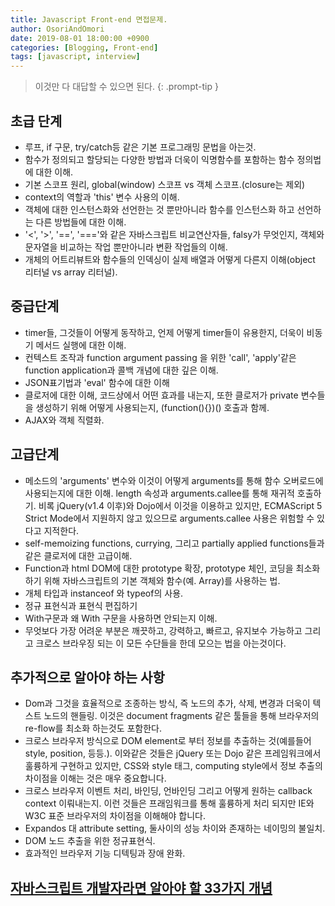 ```yaml
---
title: Javascript Front-end 면접문제.
author: OsoriAndOmori
date: 2019-08-01 18:00:00 +0900
categories: [Blogging, Front-end]
tags: [javascript, interview]
---
```


> 이것만 다 대답할 수 있으면 된다.
{: .prompt-tip }

## 초급 단계
- 루프, if 구문, try/catch등 같은 기본 프로그래밍 문법을 아는것.
- 함수가 정의되고 할당되는 다양한 방법과 더욱이 익명함수를 포함하는 함수 정의법에 대한 이해.
- 기본 스코프 원리, global(window) 스코프 vs 객체 스코프.(closure는 제외)
- context의 역할과 'this' 변수 사용의 이해.
- 객체에 대한 인스턴스화와 선언한는 것 뿐만아니라 함수를 인스턴스화 하고 선언하는 다른 방법들에 대한 이해.
- '<', '>', '==', '==='와 같은 자바스크립트 비교연산자들, falsy가 무엇인지, 객체와 문자열을 비교하는 작업 뿐만아니라 변환 작업들의 이해.
- 개체의 어트리뷰트와 함수들의 인덱싱이 실제 배열과 어떻게 다른지 이해(object 리터널 vs array 리터널).

## 중급단계
- timer들, 그것들이 어떻게 동작하고, 언제 어떻게 timer들이 유용한지, 더욱이 비동기 메서드 실행에 대한 이해.
- 컨텍스트 조작과 function argument passing 을 위한 'call', 'apply'같은 function application과 콜백 개념에 대한 깊은 이해.
- JSON표기법과 'eval' 함수에 대한 이해
- 클로저에 대한 이해, 코드상에서 어떤 효과를 내는지, 또한 클로저가 private 변수들을 생성하기 위해 어떻게 사용되는지, (function(){})() 호출과 함께.
- AJAX와 객체 직렬화.

## 고급단계
- 메소드의 'arguments' 변수와 이것이 어떻게 arguments를 통해 함수 오버로드에 사용되는지에 대한 이해. length 속성과 arguments.callee를 통해 재귀적 호출하기. 비록 jQuery(v1.4 이후)와 Dojo에서 이것을 이용하고 있지만, ECMAScript 5 Strict Mode에서 지원하지 않고 있으므로 arguments.callee 사용은 위험할 수 있다고 지적한다.
- self-memoizing functions, currying, 그리고 partially applied functions들과 같은 클로저에 대한 고급이해.
- Function과 html DOM에 대한 prototype 확장, prototype 체인, 코딩을 최소화하기 위해 자바스크립트의 기본 객체와 함수(예. Array)를 사용하는 법.
- 개체 타입과 instanceof 와 typeof의 사용.
- 정규 표현식과 표현식 편집하기
- With구문과 왜 With 구문을 사용하면 안되는지 이해.
- 무엇보다 가장 어려운 부분은 깨끗하고, 강력하고, 빠르고, 유지보수 가능하고 그리고 크로스 브라우징 되는 이 모든 수단들을 한데 모으는 법을 아는것이다.

## 추가적으로 알아야 하는 사항
- Dom과 그것을 효율적으로 조종하는 방식, 즉 노드의 추가, 삭제, 변경과 더욱이 텍스트 노드의 핸들링. 이것은 document fragments 같은 툴들을 통해 브라우저의 re-flow를 최소화 하는것도 포함한다.
- 크로스 브라우저 방식으로 DOM element로 부터 정보를 추출하는 것(예를들어 style, position, 등등.). 이와같은 것들은 jQuery 또는 Dojo 같은 프레임워크에서 훌륭하게 구현하고 있지만, CSS와 style 태그, computing style에서 정보 추출의 차이점을 이해는 것은 매우 중요합니다.
- 크로스 브라우저 이벤트 처리, 바인딩, 언바인딩 그리고 어떻게 원하는 callback context 이뤄내는지. 이런 것들은 프래임워크를 통해 훌륭하게 처리 되지만 IE와 W3C 표준 브라우저의 차이점을 이해해야 합니다.
- Expandos 대 attribute setting, 둘사이의 성능 차이와 존재하는 네이밍의 불일치.
- DOM 노드 추출을 위한 정규표현식.
- 효과적인 브라우저 기능 디텍팅과 장애 완화.

## [자바스크립트 개발자라면 알아야 할 33가지 개념](https://velog.io/@jakeseo_me/series/33conceptsofjavascript)

